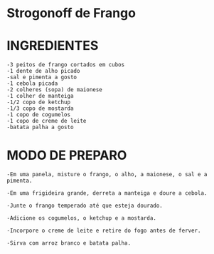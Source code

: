 # Strogonoff de Frango 

# INGREDIENTES
    -3 peitos de frango cortados em cubos
    -1 dente de alho picado
    -sal e pimenta a gosto
    -1 cebola picada
    -2 colheres (sopa) de maionese
    -1 colher de manteiga
    -1/2 copo de ketchup
    -1/3 copo de mostarda
    -1 copo de cogumelos
    -1 copo de creme de leite
    -batata palha a gosto


# MODO DE PREPARO
    -Em uma panela, misture o frango, o alho, a maionese, o sal e a pimenta.

    -Em uma frigideira grande, derreta a manteiga e doure a cebola.

    -Junte o frango temperado até que esteja dourado.

    -Adicione os cogumelos, o ketchup e a mostarda.

    -Incorpore o creme de leite e retire do fogo antes de ferver.

    -Sirva com arroz branco e batata palha.

